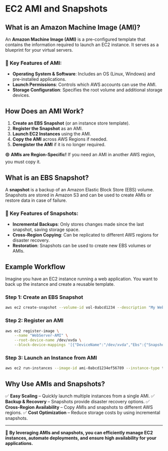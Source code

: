 # EC2 AMI and Snapshots

## What is an Amazon Machine Image (AMI)?
An **Amazon Machine Image (AMI)** is a pre-configured template that contains the information required to launch an EC2 instance. It serves as a blueprint for your virtual servers.

### 📌 Key Features of AMI:
- **Operating System & Software**: Includes an OS (Linux, Windows) and pre-installed applications.
- **Launch Permissions**: Controls which AWS accounts can use the AMI.
- **Storage Configuration**: Specifies the root volume and additional storage devices.

## How Does an AMI Work?
1. **Create an EBS Snapshot** (or an instance store template).
2. **Register the Snapshot** as an AMI.
3. **Launch EC2 Instances** using the AMI.
4. **Copy the AMI** across AWS Regions if needed.
5. **Deregister the AMI** if it is no longer required.

🟢 **AMIs are Region-Specific!** If you need an AMI in another AWS region, you must copy it.

## What is an EBS Snapshot?
A **snapshot** is a backup of an Amazon Elastic Block Store (EBS) volume. Snapshots are stored in Amazon S3 and can be used to create AMIs or restore data in case of failure.

### 📌 Key Features of Snapshots:
- **Incremental Backups**: Only stores changes made since the last snapshot, saving storage space.
- **Cross-Region Copying**: Can be replicated to different AWS regions for disaster recovery.
- **Restoration**: Snapshots can be used to create new EBS volumes or AMIs.

## Example Workflow
Imagine you have an EC2 instance running a web application. You want to back up the instance and create a reusable template.

### Step 1: Create an EBS Snapshot
```sh
aws ec2 create-snapshot --volume-id vol-0abcd1234 --description "My Web Server Backup"
```

### Step 2: Register an AMI
```sh
aws ec2 register-image \
    --name "WebServer-AMI" \
    --root-device-name /dev/xvda \
    --block-device-mappings '[{"DeviceName":"/dev/xvda","Ebs":{"SnapshotId":"snap-0123456789abcdef0"}}]'
```

### Step 3: Launch an Instance from AMI
```sh
aws ec2 run-instances --image-id ami-0abcd1234ef56789 --instance-type t2.micro --count 1
```

## Why Use AMIs and Snapshots?
✅ **Easy Scaling** – Quickly launch multiple instances from a single AMI.
✅ **Backup & Recovery** – Snapshots provide disaster recovery options.
✅ **Cross-Region Availability** – Copy AMIs and snapshots to different AWS regions.
✅ **Cost Optimization** – Reduce storage costs by using incremental snapshots.

---
🚀 **By leveraging AMIs and snapshots, you can efficiently manage EC2 instances, automate deployments, and ensure high availability for your applications.**

